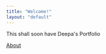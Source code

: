 ```yaml
---
title: "Welcome!"
layout: "default"
---
```


This shall soon have Deepa's Portfolio

[About](/about.html)
